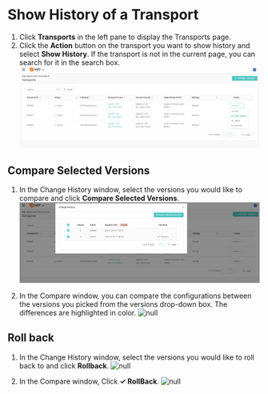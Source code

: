 # Show History of a Transport
1. Click **Transports** in the left pane to display the Transports page.
2. Click the **Action** button on the transport you want to show history and select **Show History**. If the transport is not in the current page, you can search for it in the search box.
![null](</docs/resources/images/transports/show-history-1.png>)

## Compare Selected Versions
1. In the Change History window, select the versions you would like to compare and click **Compare Selected Versions**.
![null](</docs/resources/images/transports/show-history-2.png>)

2. In the Compare window, you can compare the configurations between the versions you picked from the versions drop-down box. The differences are highlighted in color.
![null](</docs/resources/images/transports/show-history-3.png>)

## Roll back
1. In the Change History window, select the versions you would like to roll back to and click **Rollback**.
![null](</docs/resources/images/transports/show-history-4.png>)

2. In the Compare window, Click **&check; RollBack**.
![null](</docs/resources/images/transports/show-history-5.png>)
